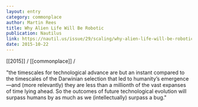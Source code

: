 ```yaml
---
layout: entry
category: commonplace
author: Martin Rees
title: Why Alien Life Will Be Robotic
publication: Nautilus
link: https://nautil.us/issue/29/scaling/why-alien-life-will-be-robotic
date: 2015-10-22
---
```


[[2015]] / [[commonplace]] / 

"the timescales for technological advance are but an instant compared to the timescales of the Darwinian selection that led to humanity’s emergence—and (more relevantly) they are less than a millionth of the vast expanses of time lying ahead. So the outcomes of future technological evolution will surpass humans by as much as we (intellectually) surpass a bug."
 
 
